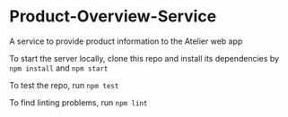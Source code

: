 # Product-Overview-Service

A service to provide product information to the Atelier web app


To start the server locally, clone this repo and install its dependencies by `npm install` and `npm start`

To test the repo, run `npm test`

To find linting problems, run `npm lint`
